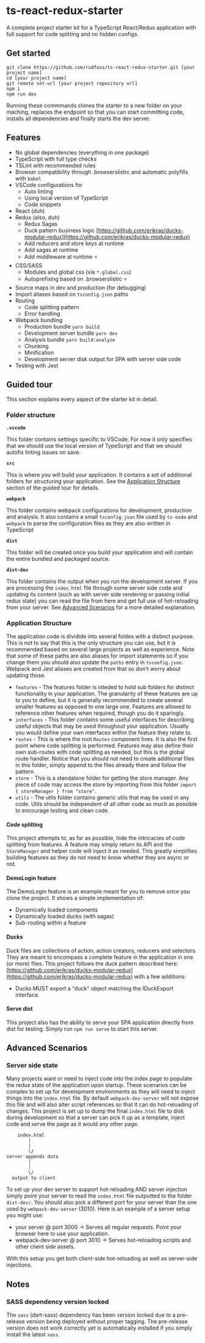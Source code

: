 # ts-react-redux-starter
A complete project starter kit for a TypeScript React/Redux application with full support for code splitting and no hidden configs.

## Get started
```
git clone https://github.com/rudfoss/ts-react-redux-starter.git [your project name]
cd [your project name]
git remote set-url [your project repository url]
npm i
npm run dev
```
Running these commmands clones the starter to a new folder on your maching, replaces the endpoint so that you can start committing code, installs all dependencies and finally starts the dev server.

## Features
- No global dependencies (everything in one package)
- TypeScript with full type checks
- TSLint with recommended rules
- Browser compatibility through .browserslistrc and automatic polyfills with `babel`
- VSCode configurations for
  - Auto linting
  - Using local version of TypeScript
  - Code snippets
- React (duh)
- Redux (also, duh)
  - Redux Sagas
  - Duck pattern business logic [https://github.com/erikras/ducks-modular-redux](https://github.com/erikras/ducks-modular-redux)
  - Add reducers and store keys at runtime
  - Add sagas at runtime
  - Add middleware at runtime ⭐
- CSS/SASS
  - Modules and global css (via `*.global.css`)
  - Autoprefixing based on .browserslistrc ⭐
- Source maps in dev and production (for debugging)
- Import aliases based on `tsconfig.json` paths
- Routing
  - Code splitting pattern
  - Error handling
- Webpack bundling
  - Production bundle `yarn build`
  - Development server bundle `yarn dev`
  - Analysis bundle `yarn build:analyze`
  - Chunking
  - Minification
  - Development server disk output for SPA with server side code
- Testing with Jest

## Guided tour
This section explains every aspect of the starter kit in detail.

### Folder structure
**`.vscode`**

This folder contains settings specific to VSCode. For now it only specifies that we should use the local version of TypeScript and that we should autofix linting issues on save.

**`src`**

This is where you will build your application. It contains a set of additional folders for structuring your application. See the [Application Structure](#application-structure) section of the guided tour for details.

**`webpack`**

This folder contains webpack configurations for development, production and analysis. It also contains a small `tsconfig.json` file used by `ts-node` and `webpack` to parse the configuration files as they are also written in TypeScript

**`dist`**

This folder will be created once you build your application and will contain the entire bundled and packaged source.

**`dist-dev`**

This folder contains the output when you run the development server. If you are processing the `index.html` file through some server side code and updating its content (such as with server side rendering or passing initial redux state) you can read the file from here and get full use of hot-reloading from your server. See [Advanced Scenarios](#advanced-scenarios) for a more detailed explanation.

### Application Structure
The application code is dividide into several foldes with a distinct purpose. This is not to say that this is the only structure you can use, but it is recommended based on several large projects as well as experience. Note that some of these paths are also aliases for import statements so if you change them you should also update the `paths` entry in `tsconfig.json`. Webpack and Jest aliases are created from that so don't worry about updating those.

- `features` - The features folder is inteded to hold sub folders for distinct functionality in your application. The granularity of these features are up to you to define, but it is generally recommended to create several smaller features as opposed to one large one. Features are allowed to reference other features when required, though you do it sparingly.
- `interfaces` - This folder contains some useful interfaces for describing useful objects that may be used throughout your application. Usually you would define your own interfaces within the feature they relate to.
- `routes` - This is where the root `Routes` component lives. It is also the first point where code splitting is performed. Features may also define their own sub-routes with code splitting as needed, but this is the global route handler. Notice that you should not need to create additional files in this folder, simply append to the files already there and follow the pattern.
- `store` - This is a standalone folder for getting the store manager. Any piece of code may access the store by importing from this folder `import { storeManager } from "store"`.
- `utils` - The utils folder contains generic utils that may be used in any code. Utils should be independent of all other code as much as possible to encourage testing and clean code.

#### Code splitting
This project attempts to, as far as possible, hide the intricacies of code splitting from features. A feature may simply return its API and the `StoreManager` and helper code will inject it as needed. This greatly simplifies building features as they do not need to know whether they are async or not.

#### DemoLogin feature
The DemoLogin feature is an example meant for you to remove once you clone the project. It shows a simple implementation of:
- Dynamically loaded components
- Dynamically loaded ducks (with sagas)
- Sub-routing within a feature

#### Ducks
Duck files are collections of action, action creators, reducers and selectors. They are meant to encompass a complete feature in the application in one (or more) files. This project follows the duck pattern described here: [https://github.com/erikras/ducks-modular-redux](https://github.com/erikras/ducks-modular-redux) with a few additions:

- Ducks MUST export a "duck" object matching the IDuckExport interface.


#### Serve dist
This project also has the ability to serve your SPA application directly from dist for testing. Simply run `npm run serve` to start this server.

## Advanced Scenarios

### Server side state
Many projects want or need to inject code into the index page to populate the redux state of the application upon startup. These scenarios can be complex to set up for development environments as they will need to inject things into the `index.html` file. By default `webpack-dev-server` will not expose this file and will also alter script references so that it can do hot-reloading of changes. This project is set up to dump the final `index.html` file to disk during development so that a server can pick it up as a template, inject code and serve the page as it would any other page.

```
    index.html
        |
        |
        \/
server appends data
        |
        |
        \/
  output to client
```

To set up your dev server to support hot-reloading AND server injection simply point your server to read the `index.html` file outputted to the folder `dist-dev/`. You should also pick a different port for your server than the one used by `webpack-dev-server` (3010). Here is an example of a server setup you might use:

- your server @ port 3000 -> Serves all regular requests. Point your browser here to use your application.
- webpack-dev-server @ port 3010 -> Serves hot-reloading scripts and other client side assets.

With this setup you get both client-side hot-reloading as well as server-side injections.

## Notes

### SASS dependency version locked
The `sass` (dart-sass) dependency has been version locked due to a pre-release version being deployed without proper tagging. The pre-release version does not work correctly yet is automatically installed if you simply install the latest `sass`.